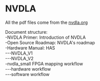 # NVDLA

All the pdf files come from the [nvdla.org](http://nvdla.org/contents.html)  

Document structure:  
-NVDLA Primer: Introduction of NVDLA  
-Open Source Roadmap: NVDLA's roadmap  
-Hardware Manual: HAS  
---NVDLA_V1  
---NVDLA_V2  
-nvdla_small FPGA mapping workflow  
---hardware workflow  
---software workflow  